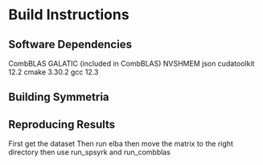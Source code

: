 # Build Instructions #

## Software Dependencies ##
CombBLAS
GALATIC (included in CombBLAS)
NVSHMEM
json
cudatoolkit 12.2
cmake 3.30.2
gcc 12.3

## Building Symmetria ##

## Reproducing Results ##
First get the dataset
Then run elba
then move the matrix to the right directory
then use run\_spsyrk and run\_combblas 
